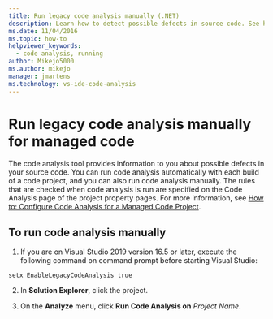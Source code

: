 ```yaml
---
title: Run legacy code analysis manually (.NET)
description: Learn how to detect possible defects in source code. See how to run legacy code analysis manually on managed code in Visual Studio.
ms.date: 11/04/2016
ms.topic: how-to
helpviewer_keywords: 
  - code analysis, running
author: Mikejo5000
ms.author: mikejo
manager: jmartens
ms.technology: vs-ide-code-analysis
---
```

# Run legacy code analysis manually for managed code


The code analysis tool provides information to you about possible defects in your source code. You can run code analysis automatically with each build of a code project, and you can also run code analysis manually. The rules that are checked when code analysis is run are specified on the Code Analysis page of the project property pages. For more information, see [How to: Configure Code Analysis for a Managed Code Project](../code-quality/how-to-configure-code-analysis-for-a-managed-code-project.md).

## To run code analysis manually

1. If you are on Visual Studio 2019 version 16.5 or later, execute the following command on command prompt before starting Visual Studio:

```
setx EnableLegacyCodeAnalysis true
```

2. In **Solution Explorer**, click the project.

3. On the **Analyze** menu, click **Run Code Analysis on** *Project Name*.
